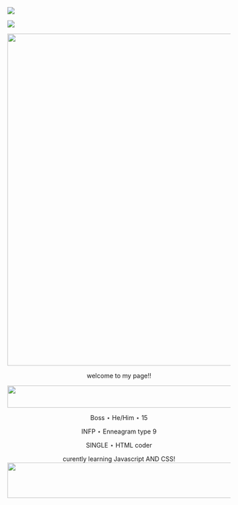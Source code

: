 ![](https://lastfm-recently-played.vercel.app/api?user=bugged_outtt&count=1)

![](https://komarev.com/ghpvc/?username=TH3B0SS-M4N&color=yellow)

<p align="center">

  <img width="750" height="750" src="https://64.media.tumblr.com/5cae6c35d4e537ee85251db71645bc5d/a6cf97b3b4b3c239-f9/s1280x1920/11fded8d9c74fcdf16e71ad252d0d231e8bc717d.gifv"> 
  
  <p align="center">
  welcome to my page!!
  
<p align="center">
  
  <img width="720" height="50" src="https://64.media.tumblr.com/7b507c379d682e4ef55e772b3537c6a7/d416d34ccc1cc73d-1c/s250x400/89711a41ab822bd767d716feb552dfe3e2ab6c02.gifv">

<p align="center">
Boss ⋆ He/Him ⋆ 15
<p align="center">
INFP ⋆ Enneagram type 9
<p align="center">
SINGLE ⋆ HTML coder 
<p align="center">
curently learning Javascript AND CSS!

  <img width="850" height="80" src="https://64.media.tumblr.com/31eb2017a1a16b4c6866916e5b13c9ee/f6651e7bba6d3217-7c/s2048x3072/dbd69925edc5f5456a24cad7f49793931c23fcc6.pnj">

